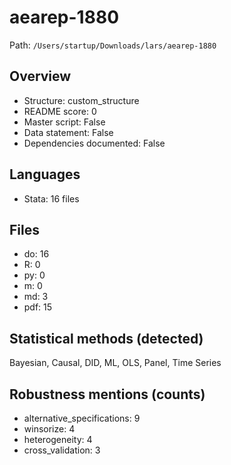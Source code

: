 # aearep-1880

Path: `/Users/startup/Downloads/lars/aearep-1880`

## Overview
- Structure: custom_structure
- README score: 0
- Master script: False
- Data statement: False
- Dependencies documented: False

## Languages
- Stata: 16 files

## Files
- do: 16
- R: 0
- py: 0
- m: 0
- md: 3
- pdf: 15

## Statistical methods (detected)
Bayesian, Causal, DID, ML, OLS, Panel, Time Series

## Robustness mentions (counts)
- alternative_specifications: 9
- winsorize: 4
- heterogeneity: 4
- cross_validation: 3
